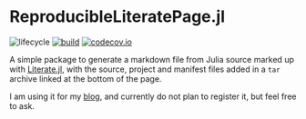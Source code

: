 # ReproducibleLiteratePage.jl

![lifecycle](https://img.shields.io/badge/lifecycle-experimental-orange.svg)
[![build](https://github.com/tpapp/ReproducibleLiteratePage.jl/workflows/CI/badge.svg)](https://github.com/tpapp/ReproducibleLiteratePage.jl/actions?query=workflow%3ACI)
[![codecov.io](http://codecov.io/github/tpapp/ReproducibleLiteratePage.jl/coverage.svg?branch=master)](http://codecov.io/github/tpapp/ReproducibleLiteratePage.jl?branch=master)

A simple package to generate a markdown file from Julia source marked up with [Literate.jl](https://github.com/fredrikekre/Literate.jl), with the source, project and manifest files added in a `tar` archive linked at the bottom of the page.

I am using it for my [blog](https://www.tamaspapp.eu), and currently do not plan to register it, but feel free to ask.

